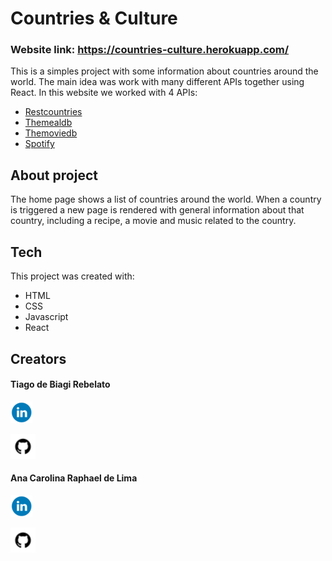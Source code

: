 # Countries & Culture

### Website link: https://countries-culture.herokuapp.com/

This is a simples project with some information about countries around the world. The main idea was work with many different APIs together using React. In this website we worked with 4 APIs:

- [Restcountries](https://restcountries.eu/)
- [Themealdb](https://www.themealdb.com/api.php)
- [Themoviedb](https://developers.themoviedb.org/3/getting-started/introduction)
- [Spotify](https://developer.spotify.com/documentation/web-api/)

## About project

The home page shows a list of countries around the world. 
When a country is triggered a new page is rendered with general information about that country, including a recipe, a movie and music related to the country.

## Tech

This project was created with:

- HTML
- CSS
- Javascript
- React

## Creators
#### Tiago de Biagi Rebelato
[![Linkedin](./src/img/linkedin4.png)](https://www.linkedin.com/in/tiago-rebelato-076808209/)

[![Github](./src/img/github4.png)](https://github.com/tiago-br)

#### Ana Carolina Raphael de Lima
[![Linkedin](./src/img/linkedin4.png)](https://www.linkedin.com/in/anacarolinardel/)

[![Github](./src/img/github4.png)](https://github.com/AnaCRDEL)

